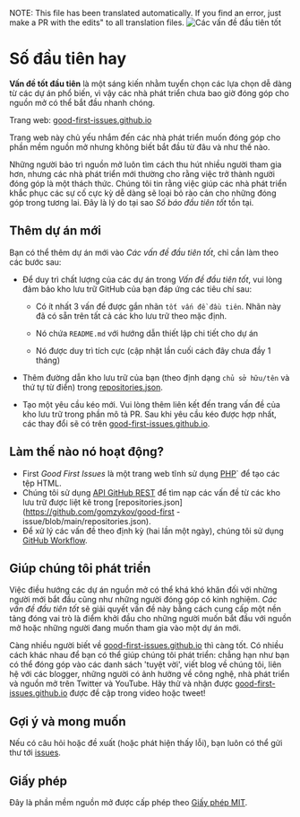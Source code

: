 NOTE: This file has been translated automatically. If you find an error, just make a PR with the edits" to all translation files.
![Các vấn đề đầu tiên tốt](../assets/github/social-preview.png)

# Số đầu tiên hay

**Vấn đề tốt đầu tiên** là một sáng kiến nhằm tuyển chọn các lựa chọn dễ dàng từ các dự án phổ biến, vì vậy các nhà phát triển chưa bao giờ đóng góp cho nguồn mở có thể bắt đầu nhanh chóng.

Trang web: [good-first-issues.github.io](https://good-first-issues.github.io)

Trang web này chủ yếu nhắm đến các nhà phát triển muốn đóng góp cho phần mềm nguồn mở nhưng không biết bắt đầu từ đâu và như thế nào.

Những người bảo trì nguồn mở luôn tìm cách thu hút nhiều người tham gia hơn, nhưng các nhà phát triển mới thường cho rằng việc trở thành người đóng góp là một thách thức. Chúng tôi tin rằng việc giúp các nhà phát triển khắc phục các sự cố cực kỳ dễ dàng sẽ loại bỏ rào cản cho những đóng góp trong tương lai. Đây là lý do tại sao *Số báo đầu tiên tốt* tồn tại.

## Thêm dự án mới

Bạn có thể thêm dự án mới vào *Các vấn đề đầu tiên tốt*, chỉ cần làm theo các bước sau:

- Để duy trì chất lượng của các dự án trong *Vấn đề đầu tiên tốt*, vui lòng đảm bảo kho lưu trữ GitHub của bạn đáp ứng các tiêu chí sau:

     - Có ít nhất 3 vấn đề được gắn nhãn `tốt vấn đề đầu tiên`. Nhãn này đã có sẵn trên tất cả các kho lưu trữ theo mặc định.

     - Nó chứa `README.md` với hướng dẫn thiết lập chi tiết cho dự án

     - Nó được duy trì tích cực (cập nhật lần cuối cách đây chưa đầy 1 tháng)

- Thêm đường dẫn kho lưu trữ của bạn (theo định dạng `chủ sở hữu/tên` và thứ tự từ điển) trong [repositories.json](https://github.com/gomzykov/good-first-issue/blob/main/repositories.json).

- Tạo một yêu cầu kéo mới. Vui lòng thêm liên kết đến trang vấn đề của kho lưu trữ trong phần mô tả PR. Sau khi yêu cầu kéo được hợp nhất, các thay đổi sẽ có trên [good-first-issues.github.io](https://good-first-issues.github.io).

## Làm thế nào nó hoạt động?

- First *Good First Issues* là một trang web tĩnh sử dụng [PHP](https://www.php.net)` để tạo các tệp HTML.
- Chúng tôi sử dụng [API GitHub REST](https://docs.github.com/en/rest) để tìm nạp các vấn đề từ các kho lưu trữ được liệt kê trong [repositories.json](https://github.com/gomzykov/good-first -issue/blob/main/repositories.json).
- Để xử lý các vấn đề theo định kỳ (hai lần một ngày), chúng tôi sử dụng [GitHub Workflow](https://docs.github.com/en/actions/USE-workflows).

## Giúp chúng tôi phát triển

Việc điều hướng các dự án nguồn mở có thể khá khó khăn đối với những người mới bắt đầu cũng như những người đóng góp có kinh nghiệm. *Các vấn đề đầu tiên tốt* sẽ giải quyết vấn đề này bằng cách cung cấp một nền tảng đóng vai trò là điểm khởi đầu cho những người muốn bắt đầu với nguồn mở hoặc những người đang muốn tham gia vào một dự án mới.

Càng nhiều người biết về [good-first-issues.github.io](https://good-first-issues.github.io) thì càng tốt. Có nhiều cách khác nhau để bạn có thể giúp chúng tôi phát triển: chẳng hạn như bạn có thể đóng góp vào các danh sách 'tuyệt vời', viết blog về chúng tôi, liên hệ với các blogger, những người có ảnh hưởng về công nghệ, nhà phát triển và nguồn mở trên Twitter và YouTube. Hãy thử và nhận được [good-first-issues.github.io](https://good-first-issues.github.io) được đề cập trong video hoặc tweet!

## Gợi ý và mong muốn

Nếu có câu hỏi hoặc đề xuất (hoặc phát hiện thấy lỗi), bạn luôn có thể gửi thư tới [issues](https://github.com/good-first-issues/good-first-issues.github.io/issues).

## Giấy phép

Đây là phần mềm nguồn mở được cấp phép theo [Giấy phép MIT](https://github.com/good-first-issues/good-first-issues.github.io/blob/main/LICENSE).
